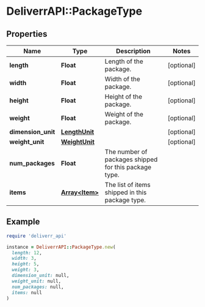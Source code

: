 # DeliverrAPI::PackageType

## Properties

| Name | Type | Description | Notes |
| ---- | ---- | ----------- | ----- |
| **length** | **Float** | Length of the package. | [optional] |
| **width** | **Float** | Width of the package. | [optional] |
| **height** | **Float** | Height of the package. | [optional] |
| **weight** | **Float** | Weight of the package. | [optional] |
| **dimension_unit** | [**LengthUnit**](LengthUnit.md) |  | [optional] |
| **weight_unit** | [**WeightUnit**](WeightUnit.md) |  | [optional] |
| **num_packages** | **Float** | The number of packages shipped for this package type. |  |
| **items** | [**Array&lt;Item&gt;**](Item.md) | The list of items shipped in this package type. |  |

## Example

```ruby
require 'deliverr_api'

instance = DeliverrAPI::PackageType.new(
  length: 12,
  width: 3,
  height: 5,
  weight: 3,
  dimension_unit: null,
  weight_unit: null,
  num_packages: null,
  items: null
)
```

